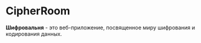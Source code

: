 # CipherRoom

**Шифровальня** - это веб-приложение, посвященное миру шифрования и кодирования данных.
